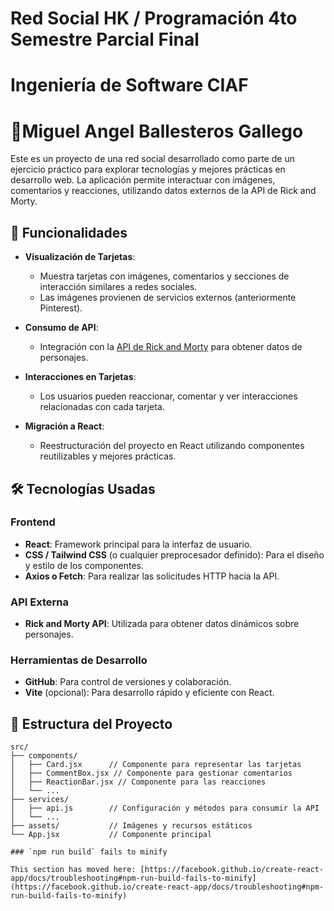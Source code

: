 # Red Social HK / Programación 4to Semestre Parcial Final
# Ingeniería de Software CIAF
# 🎯Miguel Angel Ballesteros Gallego

Este es un proyecto de una red social desarrollado como parte de un ejercicio práctico para explorar tecnologías y mejores prácticas en desarrollo web. La aplicación permite interactuar con imágenes, comentarios y reacciones, utilizando datos externos de la API de Rick and Morty.

## 🚀 Funcionalidades

- **Visualización de Tarjetas**: 
  - Muestra tarjetas con imágenes, comentarios y secciones de interacción similares a redes sociales.
  - Las imágenes provienen de servicios externos (anteriormente Pinterest).

- **Consumo de API**: 
  - Integración con la [API de Rick and Morty](https://rickandmortyapi.com/) para obtener datos de personajes.

- **Interacciones en Tarjetas**: 
  - Los usuarios pueden reaccionar, comentar y ver interacciones relacionadas con cada tarjeta.

- **Migración a React**: 
  - Reestructuración del proyecto en React utilizando componentes reutilizables y mejores prácticas.

## 🛠️ Tecnologías Usadas

### Frontend
- **React**: Framework principal para la interfaz de usuario.
- **CSS / Tailwind CSS** (o cualquier preprocesador definido): Para el diseño y estilo de los componentes.
- **Axios o Fetch**: Para realizar las solicitudes HTTP hacia la API.

### API Externa
- **Rick and Morty API**: Utilizada para obtener datos dinámicos sobre personajes.

### Herramientas de Desarrollo
- **GitHub**: Para control de versiones y colaboración.
- **Vite** (opcional): Para desarrollo rápido y eficiente con React.

## 📂 Estructura del Proyecto

```plaintext
src/
├── components/
│   ├── Card.jsx      // Componente para representar las tarjetas
│   ├── CommentBox.jsx // Componente para gestionar comentarios
│   ├── ReactionBar.jsx // Componente para las reacciones
│   └── ...
├── services/
│   ├── api.js        // Configuración y métodos para consumir la API
│   └── ...
├── assets/           // Imágenes y recursos estáticos
└── App.jsx           // Componente principal

### `npm run build` fails to minify

This section has moved here: [https://facebook.github.io/create-react-app/docs/troubleshooting#npm-run-build-fails-to-minify](https://facebook.github.io/create-react-app/docs/troubleshooting#npm-run-build-fails-to-minify)
